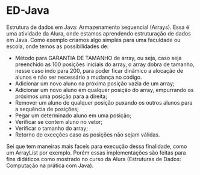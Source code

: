 # ED-Java
Estrutura de dados em Java: Armazenamento sequencial (Arrays).
Essa é uma atividade da Alura, onde estamos aprendendo estruturação de dados em Java. Como exemplo criamos algo simples para uma faculdade ou escola, onde temos as possibilidades de:

- Método para GARANTIA DE TAMANHO de array, ou seja, caso seja preenchido as 100 posições iniciais do array, o array dobra de tamanho, nesse caso indo para 200, para poder ficar dinâmico a alocação de alunos e não ser necessário a mudança no código.
- Adicionar um novo aluno na próxima posição vazia de um array;
- Adicionar um novo aluno em qualquer posição do array, empurrando os próximos uma posição para a direita;
- Remover um aluno de qualquer posição puxando os outros alunos para a sequência de posições;
- Pegar um determinado aluno em uma posição;
- Verificar se contem aluno no vetor;
- Verificar o tamanho do array;
- Retorno de exceções caso as posições não sejam válidas.

Sei que tem maneiras mais faceis para execução dessa finalidade, como um ArrayList<Arg01> por exemplo. Porém essas implementações são feitas para fins didáticos como mostrado no curso da Alura (Estruturas de Dados: Computação na prática com Java).
